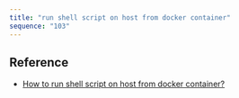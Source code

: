 ```yaml
---
title: "run shell script on host from docker container"
sequence: "103"
---
```


## Reference

- [How to run shell script on host from docker container?](https://stackoverflow.com/questions/32163955/how-to-run-shell-script-on-host-from-docker-container)
